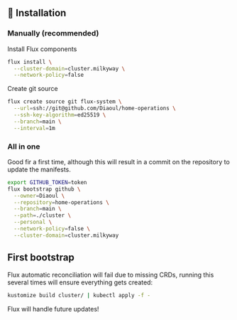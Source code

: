## :construction: Installation

### Manually (recommended)
Install Flux components
```bash
flux install \
  --cluster-domain=cluster.milkyway \
  --network-policy=false
```

Create git source
```bash
flux create source git flux-system \
  --url=ssh://git@github.com/Diaoul/home-operations \
  --ssh-key-algorithm=ed25519 \
  --branch=main \
  --interval=1m
```

### All in one
Good fir a first time, although this will result in a commit on the repository
to update the manifests.

```bash
export GITHUB_TOKEN=token
flux bootstrap github \
  --owner=Diaoul \
  --repository=home-operations \
  --branch=main \
  --path=./cluster \
  --personal \
  --network-policy=false \
  --cluster-domain=cluster.milkyway
```

## First bootstrap
Flux automatic reconciliation will fail due to missing CRDs, running this
several times will ensure everything gets created:
```bash
kustomize build cluster/ | kubectl apply -f -
```

Flux will handle future updates!
